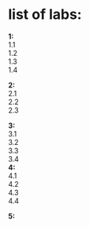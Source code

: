 # list of labs:
**1:**  
1.1  
1.2  
1.3  
1.4  

**2:**  
2.1  
2.2  
2.3  

**3:**  
3.1  
3.2  
3.3  
3.4  
**4:**  
4.1  
4.2  
4.3  
4.4  

**5:**  